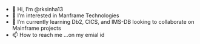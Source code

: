 - 👋 Hi, I’m @rksinha13
- 👀 I’m interested in Manframe Technologies 
- 🌱 I’m currently learning Db2,  CICS, and IMS-DB
    looking to collaborate on Mainframe projects 
- 📫 How to reach me ...on my emial id

<!---
rksinha13/rksinha13 is a ✨ special ✨ repository because its `README.md` (this file) appears on your GitHub profile.
You can click the Preview link to take a look at your changes.
--->
